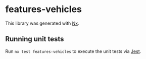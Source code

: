 # features-vehicles

This library was generated with [Nx](https://nx.dev).

## Running unit tests

Run `nx test features-vehicles` to execute the unit tests via [Jest](https://jestjs.io).
